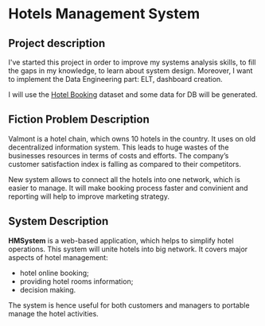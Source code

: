 # Hotels Management System

## Project description
I've started this project in order to improve my systems analysis skills, to fill the gaps in my knowledge, to learn about system design. Moreover, I want to implement the Data Engineering part: ELT, dashboard creation. 

I will use the [Hotel Booking](https://www.kaggle.com/datasets/mojtaba142/hotel-booking) dataset and some data for DB will be generated.

## **Fiction** Problem Description
Valmont is a hotel chain, which owns 10 hotels in the country. It uses on old decentralized information system. This leads to huge wastes of the businesses resources in terms of costs and efforts. The company’s customer satisfaction index is falling as compared to their competitors.

New system allows to connect all the hotels into one network, which is easier to manage. It will make booking process faster and convinient and reporting will help to improve marketing strategy. 

## System Description
**HMSystem** is a web-based application, which helps to simplify hotel operations. This system will unite hotels into big network. It covers major aspects of hotel management:

- hotel online booking;
- providing hotel rooms information;
- decision making.

The system is hence useful for both customers and managers to portable manage the hotel activities.

